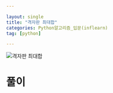 ```yaml
---

layout: single
title: "격자판 최대합"
categories: Python알고리즘_입문(inflearn)
tag: [python]

---
```


<img src="C:\Users\Admin\Desktop\gitHub_blog\lharyun.github.io\_posts\images\2022-12-13-격자판 최대합\격자판 최대합.png" alt="격자판 최대합"  />

# 풀이




